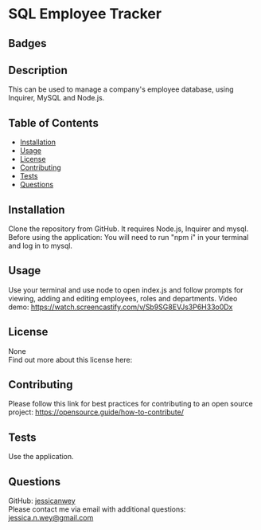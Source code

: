 # SQL Employee Tracker

  ## Badges
  

  ## Description
  This can be used to manage a company's employee database, using Inquirer, MySQL and Node.js.
    
  ## Table of Contents
  * [Installation](#installation)
  * [Usage](#usage)
  * [License](#license)
  * [Contributing](#contributing)
  * [Tests](#tests)
  * [Questions](#questions)

  ## Installation
  Clone the repository from GitHub. It requires Node.js, Inquirer and mysql.
  Before using the application:
  You will need to run "npm i" in your terminal and log in to mysql.

  ## Usage
  Use your terminal and use node to open index.js and follow prompts for viewing, adding and editing employees, roles and departments.
  Video demo: https://watch.screencastify.com/v/Sb9SG8EVJs3P6H33o0Dx

  ## License
  None  
  Find out more about this license here: 

  ## Contributing
  Please follow this link for best practices for contributing to an open source project:
  https://opensource.guide/how-to-contribute/

  ## Tests
  Use the application.

  ## Questions
  GitHub: [jessicanwey](https://github.com/jessicanwey)  
  Please contact me via email with additional questions: jessica.n.wey@gmail.com
